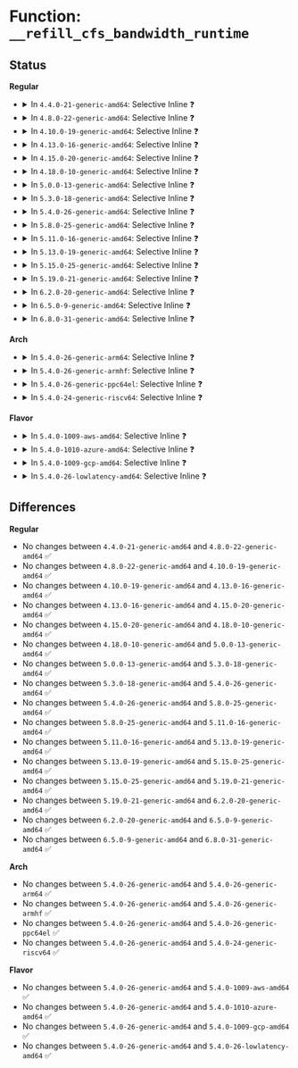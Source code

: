 # Function: <code>__refill_cfs_bandwidth_runtime</code>

## Status
<b>Regular</b>
<ul>
<li>
<details>
<summary>In <code>4.4.0-21-generic-amd64</code>: Selective Inline ❓</summary>

```c
void __refill_cfs_bandwidth_runtime(struct cfs_bandwidth * cfs_b)
```

```json
{
  "name": "__refill_cfs_bandwidth_runtime",
  "collision_type": "Unique Global",
  "inline_type": "Selective",
  "funcs": [
    {
      "addr": 18446744071579615024,
      "name": "__refill_cfs_bandwidth_runtime",
      "external": true,
      "loc": "kernel/sched/fair.c:3388",
      "file": "kernel/sched/fair.c",
      "inline": "not declared, inlined",
      "caller_inline": [
        "kernel/sched/fair.c:sched_cfs_period_timer"
      ],
      "caller_func": [
        "kernel/sched/core.c:tg_set_cfs_bandwidth",
        "kernel/sched/core.c:tg_set_cfs_bandwidth"
      ]
    }
  ],
  "symbols": [
    {
      "addr": 18446744071579615024,
      "name": "__refill_cfs_bandwidth_runtime",
      "section": ".text",
      "bind": "STB_GLOBAL",
      "size": 52
    }
  ]
}
```
</details>
</li>
<li>
<details>
<summary>In <code>4.8.0-22-generic-amd64</code>: Selective Inline ❓</summary>

```c
void __refill_cfs_bandwidth_runtime(struct cfs_bandwidth * cfs_b)
```

```json
{
  "name": "__refill_cfs_bandwidth_runtime",
  "collision_type": "Unique Global",
  "inline_type": "Selective",
  "funcs": [
    {
      "addr": 18446744071579630212,
      "name": "__refill_cfs_bandwidth_runtime",
      "external": true,
      "loc": "kernel/sched/fair.c:3728",
      "file": "kernel/sched/fair.c",
      "inline": "not declared, inlined",
      "caller_inline": [
        "kernel/sched/fair.c:sched_cfs_period_timer"
      ],
      "caller_func": [
        "kernel/sched/core.c:tg_set_cfs_bandwidth",
        "kernel/sched/core.c:tg_set_cfs_bandwidth"
      ]
    }
  ],
  "symbols": [
    {
      "addr": 18446744071579629056,
      "name": "__refill_cfs_bandwidth_runtime",
      "section": ".text",
      "bind": "STB_GLOBAL",
      "size": 52
    }
  ]
}
```
</details>
</li>
<li>
<details>
<summary>In <code>4.10.0-19-generic-amd64</code>: Selective Inline ❓</summary>

```c
void __refill_cfs_bandwidth_runtime(struct cfs_bandwidth * cfs_b)
```

```json
{
  "name": "__refill_cfs_bandwidth_runtime",
  "collision_type": "Unique Global",
  "inline_type": "Selective",
  "funcs": [
    {
      "addr": 18446744071579654468,
      "name": "__refill_cfs_bandwidth_runtime",
      "external": true,
      "loc": "kernel/sched/fair.c:3945",
      "file": "kernel/sched/fair.c",
      "inline": "not declared, inlined",
      "caller_inline": [
        "kernel/sched/fair.c:sched_cfs_period_timer"
      ],
      "caller_func": [
        "kernel/sched/core.c:tg_set_cfs_bandwidth",
        "kernel/sched/core.c:tg_set_cfs_bandwidth"
      ]
    }
  ],
  "symbols": [
    {
      "addr": 18446744071579653312,
      "name": "__refill_cfs_bandwidth_runtime",
      "section": ".text",
      "bind": "STB_GLOBAL",
      "size": 52
    }
  ]
}
```
</details>
</li>
<li>
<details>
<summary>In <code>4.13.0-16-generic-amd64</code>: Selective Inline ❓</summary>

```c
void __refill_cfs_bandwidth_runtime(struct cfs_bandwidth * cfs_b)
```

```json
{
  "name": "__refill_cfs_bandwidth_runtime",
  "collision_type": "Unique Global",
  "inline_type": "Selective",
  "funcs": [
    {
      "addr": 18446744071579628804,
      "name": "__refill_cfs_bandwidth_runtime",
      "external": true,
      "loc": "kernel/sched/fair.c:4067",
      "file": "kernel/sched/fair.c",
      "inline": "not declared, inlined",
      "caller_inline": [
        "kernel/sched/fair.c:sched_cfs_period_timer"
      ],
      "caller_func": [
        "kernel/sched/core.c:tg_set_cfs_bandwidth",
        "kernel/sched/core.c:tg_set_cfs_bandwidth",
        "kernel/sched/core.c:tg_set_cfs_bandwidth"
      ]
    }
  ],
  "symbols": [
    {
      "addr": 18446744071579627568,
      "name": "__refill_cfs_bandwidth_runtime",
      "section": ".text",
      "bind": "STB_GLOBAL",
      "size": 53
    }
  ]
}
```
</details>
</li>
<li>
<details>
<summary>In <code>4.15.0-20-generic-amd64</code>: Selective Inline ❓</summary>

```c
void __refill_cfs_bandwidth_runtime(struct cfs_bandwidth * cfs_b)
```

```json
{
  "name": "__refill_cfs_bandwidth_runtime",
  "collision_type": "Unique Global",
  "inline_type": "Selective",
  "funcs": [
    {
      "addr": 18446744071579659562,
      "name": "__refill_cfs_bandwidth_runtime",
      "external": true,
      "loc": "kernel/sched/fair.c:4406",
      "file": "kernel/sched/fair.c",
      "inline": "not declared, inlined",
      "caller_inline": [
        "kernel/sched/fair.c:sched_cfs_period_timer"
      ],
      "caller_func": [
        "kernel/sched/core.c:tg_set_cfs_bandwidth",
        "kernel/sched/core.c:tg_set_cfs_bandwidth",
        "kernel/sched/core.c:tg_set_cfs_bandwidth"
      ]
    }
  ],
  "symbols": [
    {
      "addr": 18446744071579658320,
      "name": "__refill_cfs_bandwidth_runtime",
      "section": ".text",
      "bind": "STB_GLOBAL",
      "size": 53
    }
  ]
}
```
</details>
</li>
<li>
<details>
<summary>In <code>4.18.0-10-generic-amd64</code>: Selective Inline ❓</summary>

```c
void __refill_cfs_bandwidth_runtime(struct cfs_bandwidth * cfs_b)
```

```json
{
  "name": "__refill_cfs_bandwidth_runtime",
  "collision_type": "Unique Global",
  "inline_type": "Selective",
  "funcs": [
    {
      "addr": 18446744071579692069,
      "name": "__refill_cfs_bandwidth_runtime",
      "external": true,
      "loc": "kernel/sched/fair.c:4577",
      "file": "kernel/sched/fair.c",
      "inline": "not declared, inlined",
      "caller_inline": [
        "kernel/sched/fair.c:sched_cfs_period_timer"
      ],
      "caller_func": [
        "kernel/sched/core.c:tg_set_cfs_bandwidth",
        "kernel/sched/core.c:tg_set_cfs_bandwidth"
      ]
    }
  ],
  "symbols": [
    {
      "addr": 18446744071579690800,
      "name": "__refill_cfs_bandwidth_runtime",
      "section": ".text",
      "bind": "STB_GLOBAL",
      "size": 56
    }
  ]
}
```
</details>
</li>
<li>
<details>
<summary>In <code>5.0.0-13-generic-amd64</code>: Selective Inline ❓</summary>

```c
void __refill_cfs_bandwidth_runtime(struct cfs_bandwidth * cfs_b)
```

```json
{
  "name": "__refill_cfs_bandwidth_runtime",
  "collision_type": "Unique Global",
  "inline_type": "Selective",
  "funcs": [
    {
      "addr": 18446744071579730343,
      "name": "__refill_cfs_bandwidth_runtime",
      "external": true,
      "loc": "kernel/sched/fair.c:4268",
      "file": "kernel/sched/fair.c",
      "inline": "not declared, inlined",
      "caller_inline": [
        "kernel/sched/fair.c:sched_cfs_period_timer",
        "kernel/sched/fair.c:sched_cfs_period_timer"
      ],
      "caller_func": [
        "kernel/sched/core.c:tg_set_cfs_bandwidth",
        "kernel/sched/core.c:tg_set_cfs_bandwidth"
      ]
    }
  ],
  "symbols": [
    {
      "addr": 18446744071579729088,
      "name": "__refill_cfs_bandwidth_runtime",
      "section": ".text",
      "bind": "STB_GLOBAL",
      "size": 56
    }
  ]
}
```
</details>
</li>
<li>
<details>
<summary>In <code>5.3.0-18-generic-amd64</code>: Selective Inline ❓</summary>

```c
void __refill_cfs_bandwidth_runtime(struct cfs_bandwidth * cfs_b)
```

```json
{
  "name": "__refill_cfs_bandwidth_runtime",
  "collision_type": "Unique Global",
  "inline_type": "Selective",
  "funcs": [
    {
      "addr": 18446744071579759876,
      "name": "__refill_cfs_bandwidth_runtime",
      "external": true,
      "loc": "kernel/sched/fair.c:4364",
      "file": "kernel/sched/fair.c",
      "inline": "not declared, inlined",
      "caller_inline": [
        "kernel/sched/fair.c:sched_cfs_period_timer",
        "kernel/sched/fair.c:sched_cfs_period_timer"
      ],
      "caller_func": [
        "kernel/sched/core.c:tg_set_cfs_bandwidth",
        "kernel/sched/core.c:tg_set_cfs_bandwidth"
      ]
    }
  ],
  "symbols": [
    {
      "addr": 18446744071579758400,
      "name": "__refill_cfs_bandwidth_runtime",
      "section": ".text",
      "bind": "STB_GLOBAL",
      "size": 56
    }
  ]
}
```
</details>
</li>
<li>
<details>
<summary>In <code>5.4.0-26-generic-amd64</code>: Selective Inline ❓</summary>

```c
void __refill_cfs_bandwidth_runtime(struct cfs_bandwidth * cfs_b)
```

```json
{
  "name": "__refill_cfs_bandwidth_runtime",
  "collision_type": "Unique Global",
  "inline_type": "Selective",
  "funcs": [
    {
      "addr": 18446744071579802706,
      "name": "__refill_cfs_bandwidth_runtime",
      "external": true,
      "loc": "kernel/sched/fair.c:4363",
      "file": "kernel/sched/fair.c",
      "inline": "not declared, inlined",
      "caller_inline": [
        "kernel/sched/fair.c:sched_cfs_period_timer"
      ],
      "caller_func": [
        "kernel/sched/core.c:tg_set_cfs_bandwidth",
        "kernel/sched/core.c:tg_set_cfs_bandwidth"
      ]
    }
  ],
  "symbols": [
    {
      "addr": 18446744071579801216,
      "name": "__refill_cfs_bandwidth_runtime",
      "section": ".text",
      "bind": "STB_GLOBAL",
      "size": 25
    }
  ]
}
```
</details>
</li>
<li>
<details>
<summary>In <code>5.8.0-25-generic-amd64</code>: Selective Inline ❓</summary>

```c
void __refill_cfs_bandwidth_runtime(struct cfs_bandwidth * cfs_b)
```

```json
{
  "name": "__refill_cfs_bandwidth_runtime",
  "collision_type": "Unique Global",
  "inline_type": "Selective",
  "funcs": [
    {
      "addr": 18446744071579845268,
      "name": "__refill_cfs_bandwidth_runtime",
      "external": true,
      "loc": "kernel/sched/fair.c:4589",
      "file": "kernel/sched/fair.c",
      "inline": "not declared, inlined",
      "caller_inline": [
        "kernel/sched/fair.c:sched_cfs_period_timer"
      ],
      "caller_func": [
        "kernel/sched/core.c:tg_set_cfs_bandwidth",
        "kernel/sched/core.c:tg_set_cfs_bandwidth"
      ]
    }
  ],
  "symbols": [
    {
      "addr": 18446744071579843216,
      "name": "__refill_cfs_bandwidth_runtime",
      "section": ".text",
      "bind": "STB_GLOBAL",
      "size": 25
    }
  ]
}
```
</details>
</li>
<li>
<details>
<summary>In <code>5.11.0-16-generic-amd64</code>: Selective Inline ❓</summary>

```c
void __refill_cfs_bandwidth_runtime(struct cfs_bandwidth * cfs_b)
```

```json
{
  "name": "__refill_cfs_bandwidth_runtime",
  "collision_type": "Unique Global",
  "inline_type": "Selective",
  "funcs": [
    {
      "addr": 18446744071579837732,
      "name": "__refill_cfs_bandwidth_runtime",
      "external": true,
      "loc": "kernel/sched/fair.c:4623",
      "file": "kernel/sched/fair.c",
      "inline": "not declared, inlined",
      "caller_inline": [
        "kernel/sched/fair.c:sched_cfs_period_timer"
      ],
      "caller_func": [
        "kernel/sched/core.c:tg_set_cfs_bandwidth",
        "kernel/sched/core.c:tg_set_cfs_bandwidth"
      ]
    }
  ],
  "symbols": [
    {
      "addr": 18446744071579835600,
      "name": "__refill_cfs_bandwidth_runtime",
      "section": ".text",
      "bind": "STB_GLOBAL",
      "size": 25
    }
  ]
}
```
</details>
</li>
<li>
<details>
<summary>In <code>5.13.0-19-generic-amd64</code>: Selective Inline ❓</summary>

```c
void __refill_cfs_bandwidth_runtime(struct cfs_bandwidth * cfs_b)
```

```json
{
  "name": "__refill_cfs_bandwidth_runtime",
  "collision_type": "Unique Global",
  "inline_type": "Selective",
  "funcs": [
    {
      "addr": 18446744071579846641,
      "name": "__refill_cfs_bandwidth_runtime",
      "external": true,
      "loc": "kernel/sched/fair.c:4686",
      "file": "kernel/sched/fair.c",
      "inline": "not declared, inlined",
      "caller_inline": [
        "kernel/sched/fair.c:sched_cfs_period_timer"
      ],
      "caller_func": [
        "kernel/sched/core.c:tg_set_cfs_bandwidth",
        "kernel/sched/core.c:tg_set_cfs_bandwidth"
      ]
    }
  ],
  "symbols": [
    {
      "addr": 18446744071579844528,
      "name": "__refill_cfs_bandwidth_runtime",
      "section": ".text",
      "bind": "STB_GLOBAL",
      "size": 25
    }
  ]
}
```
</details>
</li>
<li>
<details>
<summary>In <code>5.15.0-25-generic-amd64</code>: Selective Inline ❓</summary>

```c
void __refill_cfs_bandwidth_runtime(struct cfs_bandwidth * cfs_b)
```

```json
{
  "name": "__refill_cfs_bandwidth_runtime",
  "collision_type": "Unique Global",
  "inline_type": "Selective",
  "funcs": [
    {
      "addr": 18446744071579951521,
      "name": "__refill_cfs_bandwidth_runtime",
      "external": true,
      "loc": "kernel/sched/fair.c:4698",
      "file": "kernel/sched/fair.c",
      "inline": "not declared, inlined",
      "caller_inline": [
        "kernel/sched/fair.c:sched_cfs_period_timer"
      ],
      "caller_func": [
        "kernel/sched/core.c:tg_set_cfs_bandwidth",
        "kernel/sched/core.c:tg_set_cfs_bandwidth"
      ]
    }
  ],
  "symbols": [
    {
      "addr": 18446744071579949312,
      "name": "__refill_cfs_bandwidth_runtime",
      "section": ".text",
      "bind": "STB_GLOBAL",
      "size": 43
    }
  ]
}
```
</details>
</li>
<li>
<details>
<summary>In <code>5.19.0-21-generic-amd64</code>: Selective Inline ❓</summary>

```c
void __refill_cfs_bandwidth_runtime(struct cfs_bandwidth * cfs_b)
```

```json
{
  "name": "__refill_cfs_bandwidth_runtime",
  "collision_type": "Unique Global",
  "inline_type": "Selective",
  "funcs": [
    {
      "addr": 18446744071580065445,
      "name": "__refill_cfs_bandwidth_runtime",
      "external": true,
      "loc": "kernel/sched/fair.c:4736",
      "file": "kernel/sched/fair.c",
      "inline": "not declared, inlined",
      "caller_inline": [
        "kernel/sched/fair.c:sched_cfs_period_timer"
      ],
      "caller_func": [
        "kernel/sched/core.c:tg_set_cfs_bandwidth",
        "kernel/sched/core.c:tg_set_cfs_bandwidth"
      ]
    }
  ],
  "symbols": [
    {
      "addr": 18446744071580063136,
      "name": "__refill_cfs_bandwidth_runtime",
      "section": ".text",
      "bind": "STB_GLOBAL",
      "size": 89
    }
  ]
}
```
</details>
</li>
<li>
<details>
<summary>In <code>6.2.0-20-generic-amd64</code>: Selective Inline ❓</summary>

```c
void __refill_cfs_bandwidth_runtime(struct cfs_bandwidth * cfs_b)
```

```json
{
  "name": "__refill_cfs_bandwidth_runtime",
  "collision_type": "Unique Global",
  "inline_type": "Selective",
  "funcs": [
    {
      "addr": 18446744071580235973,
      "name": "__refill_cfs_bandwidth_runtime",
      "external": true,
      "loc": "kernel/sched/fair.c:5142",
      "file": "kernel/sched/fair.c",
      "inline": "not declared, inlined",
      "caller_inline": [
        "kernel/sched/fair.c:sched_cfs_period_timer"
      ],
      "caller_func": [
        "kernel/sched/core.c:tg_set_cfs_bandwidth",
        "kernel/sched/core.c:tg_set_cfs_bandwidth"
      ]
    }
  ],
  "symbols": [
    {
      "addr": 18446744071580233856,
      "name": "__refill_cfs_bandwidth_runtime",
      "section": ".text",
      "bind": "STB_GLOBAL",
      "size": 89
    }
  ]
}
```
</details>
</li>
<li>
<details>
<summary>In <code>6.5.0-9-generic-amd64</code>: Selective Inline ❓</summary>

```c
void __refill_cfs_bandwidth_runtime(struct cfs_bandwidth * cfs_b)
```

```json
{
  "name": "__refill_cfs_bandwidth_runtime",
  "collision_type": "Unique Global",
  "inline_type": "Selective",
  "funcs": [
    {
      "addr": 18446744071580300389,
      "name": "__refill_cfs_bandwidth_runtime",
      "external": true,
      "loc": "kernel/sched/fair.c:5248",
      "file": "kernel/sched/fair.c",
      "inline": "not declared, inlined",
      "caller_inline": [
        "kernel/sched/fair.c:sched_cfs_period_timer"
      ],
      "caller_func": [
        "kernel/sched/core.c:tg_set_cfs_bandwidth",
        "kernel/sched/core.c:tg_set_cfs_bandwidth"
      ]
    }
  ],
  "symbols": [
    {
      "addr": 18446744071580297520,
      "name": "__refill_cfs_bandwidth_runtime",
      "section": ".text",
      "bind": "STB_GLOBAL",
      "size": 89
    }
  ]
}
```
</details>
</li>
<li>
<details>
<summary>In <code>6.8.0-31-generic-amd64</code>: Selective Inline ❓</summary>

```c
void __refill_cfs_bandwidth_runtime(struct cfs_bandwidth * cfs_b)
```

```json
{
  "name": "__refill_cfs_bandwidth_runtime",
  "collision_type": "Unique Global",
  "inline_type": "Selective",
  "funcs": [
    {
      "addr": 18446744071580352933,
      "name": "__refill_cfs_bandwidth_runtime",
      "external": true,
      "loc": "kernel/sched/fair.c:5577",
      "file": "kernel/sched/fair.c",
      "inline": "not declared, inlined",
      "caller_inline": [
        "kernel/sched/fair.c:sched_cfs_period_timer"
      ],
      "caller_func": [
        "kernel/sched/core.c:tg_set_cfs_bandwidth"
      ]
    }
  ],
  "symbols": [
    {
      "addr": 18446744071580349440,
      "name": "__refill_cfs_bandwidth_runtime",
      "section": ".text",
      "bind": "STB_GLOBAL",
      "size": 89
    }
  ]
}
```
</details>
</li>
</ul>
<b>Arch</b>
<ul>
<li>
<details>
<summary>In <code>5.4.0-26-generic-arm64</code>: Selective Inline ❓</summary>

```c
void __refill_cfs_bandwidth_runtime(struct cfs_bandwidth * cfs_b)
```

```json
{
  "name": "__refill_cfs_bandwidth_runtime",
  "collision_type": "Unique Global",
  "inline_type": "Selective",
  "funcs": [
    {
      "addr": 18446603336490982648,
      "name": "__refill_cfs_bandwidth_runtime",
      "external": true,
      "loc": "kernel/sched/fair.c:4363",
      "file": "kernel/sched/fair.c",
      "inline": "not declared, inlined",
      "caller_inline": [
        "kernel/sched/fair.c:sched_cfs_period_timer"
      ],
      "caller_func": [
        "kernel/sched/core.c:tg_set_cfs_bandwidth",
        "kernel/sched/core.c:tg_set_cfs_bandwidth"
      ]
    }
  ],
  "symbols": [
    {
      "addr": 18446603336490980648,
      "name": "__refill_cfs_bandwidth_runtime",
      "section": ".text",
      "bind": "STB_GLOBAL",
      "size": 52
    }
  ]
}
```
</details>
</li>
<li>
<details>
<summary>In <code>5.4.0-26-generic-armhf</code>: Selective Inline ❓</summary>

```c
void __refill_cfs_bandwidth_runtime(struct cfs_bandwidth * cfs_b)
```

```json
{
  "name": "__refill_cfs_bandwidth_runtime",
  "collision_type": "Unique Global",
  "inline_type": "Selective",
  "funcs": [
    {
      "addr": 3224992308,
      "name": "__refill_cfs_bandwidth_runtime",
      "external": true,
      "loc": "kernel/sched/fair.c:4363",
      "file": "kernel/sched/fair.c",
      "inline": "not declared, inlined",
      "caller_inline": [
        "kernel/sched/fair.c:sched_cfs_period_timer"
      ],
      "caller_func": [
        "kernel/sched/core.c:tg_set_cfs_bandwidth",
        "kernel/sched/core.c:tg_set_cfs_bandwidth"
      ]
    }
  ],
  "symbols": [
    {
      "addr": 3224990340,
      "name": "__refill_cfs_bandwidth_runtime",
      "section": ".text",
      "bind": "STB_GLOBAL",
      "size": 48
    }
  ]
}
```
</details>
</li>
<li>
<details>
<summary>In <code>5.4.0-26-generic-ppc64el</code>: Selective Inline ❓</summary>

```c
void __refill_cfs_bandwidth_runtime(struct cfs_bandwidth * cfs_b)
```

```json
{
  "name": "__refill_cfs_bandwidth_runtime",
  "collision_type": "Unique Global",
  "inline_type": "Selective",
  "funcs": [
    {
      "addr": 13835058055283850576,
      "name": "__refill_cfs_bandwidth_runtime",
      "external": true,
      "loc": "kernel/sched/fair.c:4363",
      "file": "kernel/sched/fair.c",
      "inline": "not declared, inlined",
      "caller_inline": [
        "kernel/sched/fair.c:sched_cfs_period_timer"
      ],
      "caller_func": [
        "kernel/sched/core.c:tg_set_cfs_bandwidth",
        "kernel/sched/core.c:tg_set_cfs_bandwidth"
      ]
    }
  ],
  "symbols": [
    {
      "addr": 13835058055283848288,
      "name": "__refill_cfs_bandwidth_runtime",
      "section": ".text",
      "bind": "STB_GLOBAL",
      "size": 28
    }
  ]
}
```
</details>
</li>
<li>
<details>
<summary>In <code>5.4.0-24-generic-riscv64</code>: Selective Inline ❓</summary>

```c
void __refill_cfs_bandwidth_runtime(struct cfs_bandwidth * cfs_b)
```

```json
{
  "name": "__refill_cfs_bandwidth_runtime",
  "collision_type": "Unique Global",
  "inline_type": "Selective",
  "funcs": [
    {
      "addr": 18446743936271596102,
      "name": "__refill_cfs_bandwidth_runtime",
      "external": true,
      "loc": "kernel/sched/fair.c:4363",
      "file": "kernel/sched/fair.c",
      "inline": "not declared, inlined",
      "caller_inline": [
        "kernel/sched/fair.c:sched_cfs_period_timer"
      ],
      "caller_func": [
        "kernel/sched/core.c:tg_set_cfs_bandwidth",
        "kernel/sched/core.c:tg_set_cfs_bandwidth"
      ]
    }
  ],
  "symbols": [
    {
      "addr": 18446743936271594586,
      "name": "__refill_cfs_bandwidth_runtime",
      "section": ".text",
      "bind": "STB_GLOBAL",
      "size": 42
    }
  ]
}
```
</details>
</li>
</ul>
<b>Flavor</b>
<ul>
<li>
<details>
<summary>In <code>5.4.0-1009-aws-amd64</code>: Selective Inline ❓</summary>

```c
void __refill_cfs_bandwidth_runtime(struct cfs_bandwidth * cfs_b)
```

```json
{
  "name": "__refill_cfs_bandwidth_runtime",
  "collision_type": "Unique Global",
  "inline_type": "Selective",
  "funcs": [
    {
      "addr": 18446744071579778482,
      "name": "__refill_cfs_bandwidth_runtime",
      "external": true,
      "loc": "kernel/sched/fair.c:4363",
      "file": "kernel/sched/fair.c",
      "inline": "not declared, inlined",
      "caller_inline": [
        "kernel/sched/fair.c:sched_cfs_period_timer"
      ],
      "caller_func": [
        "kernel/sched/core.c:tg_set_cfs_bandwidth",
        "kernel/sched/core.c:tg_set_cfs_bandwidth"
      ]
    }
  ],
  "symbols": [
    {
      "addr": 18446744071579776992,
      "name": "__refill_cfs_bandwidth_runtime",
      "section": ".text",
      "bind": "STB_GLOBAL",
      "size": 25
    }
  ]
}
```
</details>
</li>
<li>
<details>
<summary>In <code>5.4.0-1010-azure-amd64</code>: Selective Inline ❓</summary>

```c
void __refill_cfs_bandwidth_runtime(struct cfs_bandwidth * cfs_b)
```

```json
{
  "name": "__refill_cfs_bandwidth_runtime",
  "collision_type": "Unique Global",
  "inline_type": "Selective",
  "funcs": [
    {
      "addr": 18446744071579709282,
      "name": "__refill_cfs_bandwidth_runtime",
      "external": true,
      "loc": "kernel/sched/fair.c:4363",
      "file": "kernel/sched/fair.c",
      "inline": "not declared, inlined",
      "caller_inline": [
        "kernel/sched/fair.c:sched_cfs_period_timer"
      ],
      "caller_func": [
        "kernel/sched/core.c:tg_set_cfs_bandwidth",
        "kernel/sched/core.c:tg_set_cfs_bandwidth"
      ]
    }
  ],
  "symbols": [
    {
      "addr": 18446744071579707696,
      "name": "__refill_cfs_bandwidth_runtime",
      "section": ".text",
      "bind": "STB_GLOBAL",
      "size": 25
    }
  ]
}
```
</details>
</li>
<li>
<details>
<summary>In <code>5.4.0-1009-gcp-amd64</code>: Selective Inline ❓</summary>

```c
void __refill_cfs_bandwidth_runtime(struct cfs_bandwidth * cfs_b)
```

```json
{
  "name": "__refill_cfs_bandwidth_runtime",
  "collision_type": "Unique Global",
  "inline_type": "Selective",
  "funcs": [
    {
      "addr": 18446744071579763074,
      "name": "__refill_cfs_bandwidth_runtime",
      "external": true,
      "loc": "kernel/sched/fair.c:4363",
      "file": "kernel/sched/fair.c",
      "inline": "not declared, inlined",
      "caller_inline": [
        "kernel/sched/fair.c:sched_cfs_period_timer"
      ],
      "caller_func": [
        "kernel/sched/core.c:tg_set_cfs_bandwidth",
        "kernel/sched/core.c:tg_set_cfs_bandwidth"
      ]
    }
  ],
  "symbols": [
    {
      "addr": 18446744071579761584,
      "name": "__refill_cfs_bandwidth_runtime",
      "section": ".text",
      "bind": "STB_GLOBAL",
      "size": 25
    }
  ]
}
```
</details>
</li>
<li>
<details>
<summary>In <code>5.4.0-26-lowlatency-amd64</code>: Selective Inline ❓</summary>

```c
void __refill_cfs_bandwidth_runtime(struct cfs_bandwidth * cfs_b)
```

```json
{
  "name": "__refill_cfs_bandwidth_runtime",
  "collision_type": "Unique Global",
  "inline_type": "Selective",
  "funcs": [
    {
      "addr": 18446744071579811074,
      "name": "__refill_cfs_bandwidth_runtime",
      "external": true,
      "loc": "kernel/sched/fair.c:4363",
      "file": "kernel/sched/fair.c",
      "inline": "not declared, inlined",
      "caller_inline": [
        "kernel/sched/fair.c:sched_cfs_period_timer"
      ],
      "caller_func": [
        "kernel/sched/core.c:tg_set_cfs_bandwidth",
        "kernel/sched/core.c:tg_set_cfs_bandwidth"
      ]
    }
  ],
  "symbols": [
    {
      "addr": 18446744071579809584,
      "name": "__refill_cfs_bandwidth_runtime",
      "section": ".text",
      "bind": "STB_GLOBAL",
      "size": 25
    }
  ]
}
```
</details>
</li>
</ul>

## Differences
<b>Regular</b>
<ul>
<li>
No changes between <code>4.4.0-21-generic-amd64</code> and <code>4.8.0-22-generic-amd64</code> ✅
</li>
<li>
No changes between <code>4.8.0-22-generic-amd64</code> and <code>4.10.0-19-generic-amd64</code> ✅
</li>
<li>
No changes between <code>4.10.0-19-generic-amd64</code> and <code>4.13.0-16-generic-amd64</code> ✅
</li>
<li>
No changes between <code>4.13.0-16-generic-amd64</code> and <code>4.15.0-20-generic-amd64</code> ✅
</li>
<li>
No changes between <code>4.15.0-20-generic-amd64</code> and <code>4.18.0-10-generic-amd64</code> ✅
</li>
<li>
No changes between <code>4.18.0-10-generic-amd64</code> and <code>5.0.0-13-generic-amd64</code> ✅
</li>
<li>
No changes between <code>5.0.0-13-generic-amd64</code> and <code>5.3.0-18-generic-amd64</code> ✅
</li>
<li>
No changes between <code>5.3.0-18-generic-amd64</code> and <code>5.4.0-26-generic-amd64</code> ✅
</li>
<li>
No changes between <code>5.4.0-26-generic-amd64</code> and <code>5.8.0-25-generic-amd64</code> ✅
</li>
<li>
No changes between <code>5.8.0-25-generic-amd64</code> and <code>5.11.0-16-generic-amd64</code> ✅
</li>
<li>
No changes between <code>5.11.0-16-generic-amd64</code> and <code>5.13.0-19-generic-amd64</code> ✅
</li>
<li>
No changes between <code>5.13.0-19-generic-amd64</code> and <code>5.15.0-25-generic-amd64</code> ✅
</li>
<li>
No changes between <code>5.15.0-25-generic-amd64</code> and <code>5.19.0-21-generic-amd64</code> ✅
</li>
<li>
No changes between <code>5.19.0-21-generic-amd64</code> and <code>6.2.0-20-generic-amd64</code> ✅
</li>
<li>
No changes between <code>6.2.0-20-generic-amd64</code> and <code>6.5.0-9-generic-amd64</code> ✅
</li>
<li>
No changes between <code>6.5.0-9-generic-amd64</code> and <code>6.8.0-31-generic-amd64</code> ✅
</li>
</ul>
<b>Arch</b>
<ul>
<li>
No changes between <code>5.4.0-26-generic-amd64</code> and <code>5.4.0-26-generic-arm64</code> ✅
</li>
<li>
No changes between <code>5.4.0-26-generic-amd64</code> and <code>5.4.0-26-generic-armhf</code> ✅
</li>
<li>
No changes between <code>5.4.0-26-generic-amd64</code> and <code>5.4.0-26-generic-ppc64el</code> ✅
</li>
<li>
No changes between <code>5.4.0-26-generic-amd64</code> and <code>5.4.0-24-generic-riscv64</code> ✅
</li>
</ul>
<b>Flavor</b>
<ul>
<li>
No changes between <code>5.4.0-26-generic-amd64</code> and <code>5.4.0-1009-aws-amd64</code> ✅
</li>
<li>
No changes between <code>5.4.0-26-generic-amd64</code> and <code>5.4.0-1010-azure-amd64</code> ✅
</li>
<li>
No changes between <code>5.4.0-26-generic-amd64</code> and <code>5.4.0-1009-gcp-amd64</code> ✅
</li>
<li>
No changes between <code>5.4.0-26-generic-amd64</code> and <code>5.4.0-26-lowlatency-amd64</code> ✅
</li>
</ul>

